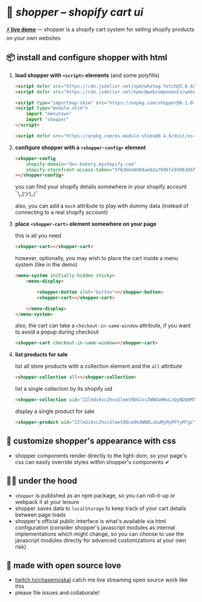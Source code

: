 
# 🛒 ***shopper** – shopify cart ui*

[**⚡ live demo**](https://chasemoskal.com/shopper/) — shopper is a shopify cart system for selling shopify products on your own websites

## 📦 install and configure shopper with html

1. **load shopper with `<script>` elements** (and some polyfills)

	```html
	<script defer src="https://cdn.jsdelivr.net/npm/whatwg-fetch@3.0.0/dist/fetch.umd.js"></script>
	<script defer src="https://cdn.jsdelivr.net/npm/@webcomponents/webcomponentsjs@2.4.0/webcomponents-bundle.js"></script>

	<script type="importmap-shim" src="https://unpkg.com/shopper@0.1.0-dev.21/dist/importmap.json"></script>
	<script type="module-shim">
		import "menutown"
		import "shopper"
	</script>

	<script defer src="https://unpkg.com/es-module-shims@0.4.6/dist/es-module-shims.js"></script>
	```

2. **configure shopper with a `<shopper-config>` element**

	```html
	<shopper-config
		shopify-domain="dev-bakery.myshopify.com"
		shopify-storefront-access-token="5f636be6b04aeb2a7b96fe9306386f25"
	></shopper-config>
	```

	you can find your shopify details somewhere in your shopify account ¯\\\_(ツ)\_/¯

	also, you can add a `mock` attribute to play with dummy data (instead of connecting to a real shopify account)

3. **place `<shopper-cart>` element somewhere on your page**

	this is all you need

	```html
	<shopper-cart></shopper-cart>
	```

	however, optionally, you may wish to place the cart inside a menu system (like in the demo)

	```html
	<menu-system initially-hidden sticky>
		<menu-display>

			<shopper-button slot="button"></shopper-button>
			<shopper-cart></shopper-cart>

		</menu-display>
	</menu-system>
	```

	also, the cart can take a `checkout-in-same-window` attribute, if you want to avoid a popup during checkout

	```html
	<shopper-cart checkout-in-same-window></shopper-cart>
	```

4. **list products for sale**

	list all store products with a collection element and the `all` attribute

	```html
	<shopper-collection all></shopper-collection>
	```

	list a single collection by its shopify uid

	```html
	<shopper-collection uid="Z2lkOi8vc2hvcGlmeS9Db2xsZWN0aW9uLzQyNDQ0MTQ3OQ=="></shopper-collection>
	```

	display a single product for sale

	```html
	<shopper-product uid="Z2lkOi8vc2hvcGlmeS9Qcm9kdWN0LzEwMjMyMTYyMTgz"></shopper-product>
	```

## 💅 customize shopper's appearance with css

- shopper components render directly to the light-dom, so your page's css can easily override styles within shopper's components ✔

## 👩‍🔧 under the hood

- `shopper` is published as an npm package, so you can roll-it-up or webpack it at your leisure
- shopper saves data to `localStorage` to keep track of your cart details between page loads
- shopper's official public interface is what's available via html configuration (consider shopper's javascript modules as internal implementations which might change, so you can choose to use the javascript modules directly for advanced customizations at your own risk)

## 💖 made with open source love

- [twitch.tv/chasemoskal](https://www.twitch.tv/chasemoskal) catch me live streaming open source work like this
- please file issues and collaborate!

